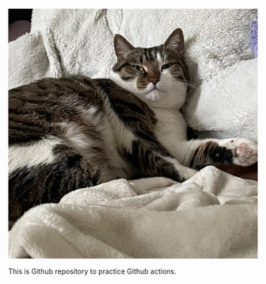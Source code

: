 ![Mikey](https://raw.githubusercontent.com/Achyut4/gh_action/main/Images/Mikey.jpg)

This is Github repository to practice Github actions.
